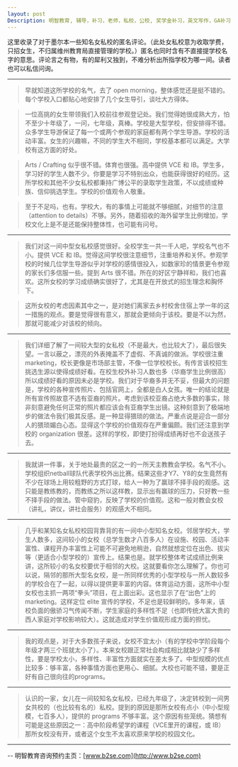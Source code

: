 ```yaml
---
layout: post
Description: 明智教育, 辅导，补习，老师，私校，公校, 奖学金补习，英文写作，GA补习辅导，大学选择，工作规划，从业规划，天才儿童是浮云，澳洲学生挫折教育，儿童空间推理，空间理解能力， 自我观对学习成绩的影响，ATAR 成绩，学校排名局限性，介绍 比较, 澳洲 墨尔本，Scholarship Tutoring, General Ability, Numerical Reasoning, Verbal Reasoning Tutoring, Writing, Universities Selection, Career Education, Career Advisors, Guidance, Melbourne Private Schools, Selective Schools, Writing tutoring, Interviews tutoring, Resume Writing, Spatial skills, Failures help gifted children，Critical and creative thinking involves reasoning, using and analysing evidence, and applying knowledge to find creative solutions to complex problems；Verbal Reasoning, Decision Making, Quantitative Reasoning, Abstract Reasoning, Situational Judgement, self-concept and school results, school marks, gender differences in STEM subjects, cognitive load theory，墨尔本 常春藤, 男私校藤校, 男校群雄记, APS Sport,  Associated Public Schools of Victoria Sport,  Public Schools, Melbourne High, Melbourne Grammar, Scotch College, St Kevin's College, Boys Schools in Melburne, 强身健体只是一小部分 对精神和意志的锤炼
---
```



这里收录了对于墨尔本一些知名女私校的匿名评论。（此处女私校意为收取学费，只招女生，不归属维州教育局直接管理的学校。）匿名也同时含有不直接提学校名字的意思。评论言之有物，有的犀利又独到，不难分析出所指学校为哪一间。读者也可以私信问询。

------
>早就知道这所学校的名气，去了 open morning，整体感觉还是挺不错的。每个学校入口都贴心地安排了几个女生导引，谈吐大方得体。

>一位高挑的女生带领我们入校前往参观登记处。我们觉得她很成熟大方，怕不至少十年级了，一问，七年级，真棒。学校是大型学校，但安排得不错。众多学生导游保证了每一个或两个参观的家庭都有两个学生导游。学校的活动丰富。女生的兴趣嘛，不同的学生大不相同，学校基本都可以满足。大学校有这方面的好处。

>Arts / Crafting 似乎很不错。体育也很强。高中提供 VCE 和 IB。学生多，学习好的学生人数不少。你要是学习不特别出众，也能获得很好的经历。这所学校和其他不少女私校都秉持广博公平的录取学生政策，不以成绩或种族、信仰挑选学生。学校的价值观令人敬重。

>至于不足吗，也有。学校大，有的事情上可能就不够细腻，对细节的注意（attention to details）不够。另外，随着招收的海外留学生比例增加，学校文化上是不是还能保持整体性，也可能有问号。

------------

>我们对这一间中型女私校感觉很好。全校学生一共一千人吧，学校名气也不小。提供 VCE 和 IB。觉得这间学校很注意细节，注重培养和关怀。参观学校的时候几位学生导游似乎对学校的感情很投入，如数家珍的情景更令参观的家长们多信服一些。提到 Arts 很不错。所在的好区宁静祥和，我们也喜欢。这所女校的学习成绩确实很好了，尤其是在开放式的招生理念和胸怀下。

>这所女校的考虑因素其中之一，是对她们离家去乡村校舍住宿上学一年的这一措施的观点。要是觉得很有意义，那就会更倾向于该校。要是不以为然，那就可能减少对该校的倾向。

--------------

>我们详细了解了一间较大型的女私校（不是最大，也比较大了），最后很失望。一言以蔽之，漂亮的外表掩盖不了虚假、不真诚的做派。学校很注重 marketing，校长更像是市场部主管，不像一位学校校长。有传言该校招生挑选生源以使得成绩好看。在校生校外补习人数也多（华裔学生比例很高）所以成绩好看的原因未必是学校。我们对于华裔多并无不妥，但最大的问题是，学校的各种宣传照片、包括官网上，全都是白人女孩。唯一的结论就是所有宣传照故意不选有亚裔的照片。考虑到该校亚裔占绝大多数的事实，除非刻意避免任何正常的照片都应该会有亚裔学生出镜。这种刻意到了极端地步的做法令我们极其反感。是一种显得猥琐的做法。严重点说是迎合一部分人的猥琐媚白心态。显得这个学校的价值观存在严重偏颇。我们还注意到学校的 organization 很差。这样的学校，即使打扮得成绩再好也不会送孩子去。

------------

>我就讲一件事，关于地处最贵的区之一的一所天主教教会学校。名气不小。学校组织netball球队代表学校外出比赛。结果这些才Y7、Y8的女生竟然有不少在球场上用较粗野的方式打球，给人一种为了赢球不择手段的观感。这只能是教练教的，而教练之所以这样教，显示出有赢球的压力，只好教一些不择手段的做法。管中窥豹，反映了学校的价值观。这和一般对教会女校（讲礼，讲仪，讲社会服务）的观感大不相同。

--------------

>几乎和某知名女私校校园背靠背的有一间中小型知名女校。邻居学校大，学生人数多，这间较小的女校（总学生数才八百多人）在设施、校园、活动丰富性、课程开办丰富性上可能不可避免地稍逊，自然就想定位在出色、拔尖等（更适合小型学校的）宣传上。结果也是。就学校整体考试成绩比例来讲，这所较小的名女校要优于相邻的大校。这就要看你怎么理解了。你也可以说，隔邻的那所大型名女校，是一所同样优秀的小型学校与一所人数较多的学校合在了一起，以得以提供更丰富的内容。体育运动方面，这所中小型女校也主抓一两项“拳头”项目，在上面出彩。这也显示了在“出色”上的 marketing。这样定位 elite 宣传的学校，不足也是较鲜明的。多年来，该校负面的傲骄习气传闻不断，学生家庭的多样性不足（也即传统大富大贵的西人家庭对学校影响较大）。这就造成对学生价值观形成方面的担忧。

--------------

>我的观点是，对于大多数孩子来说，女校不宜太小（有的学校中学阶段每个年级才两三个班就太小了）。本来女校跟正常社会构成相比就缺少了多样性，要是学校太小，多样性、丰富性方面就实在差太多了。中型规模的优点比较多：够丰富，各种事情方面也更用心、细腻。大校也可能不错，要是正好有自己很向往的programs。

----------------

>认识的一家，女儿在一间较知名女私校，已经九年级了，决定转校到一间男女共校的（也比较有名的）私校。提到的原因是那所女校有点小（中小型规模，七百多人），提供的 programs 不够丰富。这个原因有些笼统。猜想有可能是这些原因之一：高中阶段希望学的课程（VCE里开的课程，或 IB）那所女校没有开，或者这个女生不太喜欢原来学校的校园文化。


--------
-- 明智教育咨询预约主页：[www.b2se.com](http://www.b2se.com)

